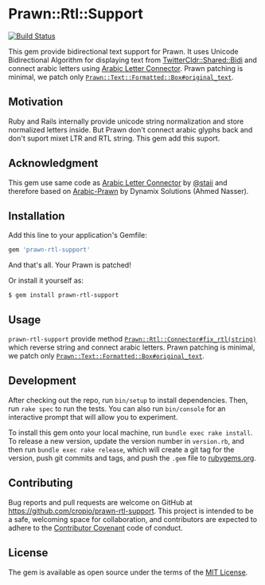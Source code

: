 # Prawn::Rtl::Support

[![Build Status](https://travis-ci.org/cropio/prawn-rtl-support.svg?branch=master)](https://travis-ci.org/cropio/prawn-rtl-support)

This gem provide bidirectional text support for Prawn. It uses Unicode Bidirectional Algorithm for displaying text from [TwitterCldr::Shared::Bidi](https://github.com/twitter/twitter-cldr-rb) and connect arabic letters using [Arabic Letter Connector](https://github.com/staii/arabic-letter-connector). Prawn patching is minimal, we patch only [`Prawn::Text::Formatted::Box#original_text`](https://github.com/prawnpdf/prawn/blob/master/lib/prawn/text/formatted/box.rb#L367). 

## Motivation

Ruby and Rails internally provide unicode string normalization and store normalized letters inside. But Prawn don't connect arabic glyphs back and don't suport mixet LTR and RTL string. This gem add this suport. 

## Acknowledgment
This gem use same code as [Arabic Letter Connector](https://github.com/staii/arabic-letter-connector) by [@staii](https://github.com/staii) and therefore based on [Arabic-Prawn](https://rubygems.org/gems/Arabic-Prawn/versions/0.0.1) by Dynamix Solutions (Ahmed Nasser).

## Installation

Add this line to your application's Gemfile:

```ruby
gem 'prawn-rtl-support'
```

And that's all. Your Prawn is patched!

Or install it yourself as:

    $ gem install prawn-rtl-support

## Usage

`prawn-rtl-support` provide method [`Prawn::Rtl::Connector#fix_rtl(string)`](https://github.com/cropio/prawn-rtl-support/blob/master/lib/prawn/rtl/connector.rb#L13) which reverse string and connect arabic letters.
Prawn patching is minimal, we patch only [`Prawn::Text::Formatted::Box#original_text`](https://github.com/prawnpdf/prawn/blob/master/lib/prawn/text/formatted/box.rb#L367).

## Development

After checking out the repo, run `bin/setup` to install dependencies. Then, run `rake spec` to run the tests. You can also run `bin/console` for an interactive prompt that will allow you to experiment.

To install this gem onto your local machine, run `bundle exec rake install`. To release a new version, update the version number in `version.rb`, and then run `bundle exec rake release`, which will create a git tag for the version, push git commits and tags, and push the `.gem` file to [rubygems.org](https://rubygems.org).

## Contributing

Bug reports and pull requests are welcome on GitHub at https://github.com/cropio/prawn-rtl-support. This project is intended to be a safe, welcoming space for collaboration, and contributors are expected to adhere to the [Contributor Covenant](http://contributor-covenant.org) code of conduct.



## License

The gem is available as open source under the terms of the [MIT License](http://opensource.org/licenses/MIT).
